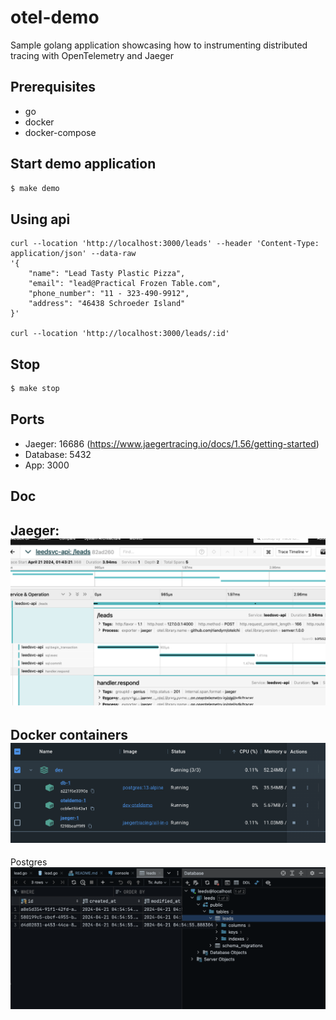 # otel-demo

Sample golang application showcasing how to instrumenting distributed tracing with OpenTelemetry and Jaeger


## Prerequisites

- go
- docker
- docker-compose

## Start demo application

```sh
$ make demo
```

## Using api

````
curl --location 'http://localhost:3000/leads' --header 'Content-Type: application/json' --data-raw 
'{
    "name": "Lead Tasty Plastic Pizza",
    "email": "lead@Practical Frozen Table.com",
    "phone_number": "11 - 323-490-9912",
    "address": "46438 Schroeder Island"
}'

curl --location 'http://localhost:3000/leads/:id'
````

## Stop

```sh
$ make stop
```

## Ports

 - Jaeger: 16686 (https://www.jaegertracing.io/docs/1.56/getting-started)
 - Database: 5432
 - App: 3000


## Doc

Jaeger:
![jaeger ui](docs%2Fjaeger_ui.png)
---

Docker containers
![docker](docs%2Fdocker.png)
---

Postgres
![database](docs%2Fdatabase.png)
